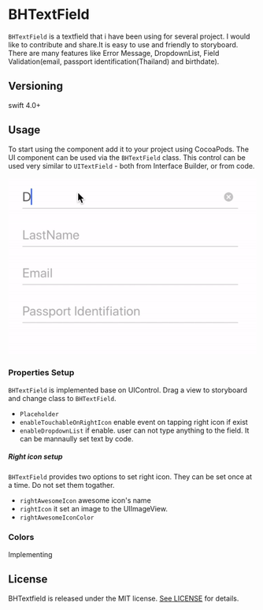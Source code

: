# BHTextField

`BHTextField` is a textfield that i have been using for several project. I would like to contribute and share.It is easy to use and friendly to storyboard. There are many features like Error Message, DropdownList, Field Validation(email, passport identification(Thailand) and birthdate).

## Versioning

swift 4.0+

## Usage

To start using the component add it to your project using CocoaPods.
The UI component can be used via the `BHTextField` class. This control can be used very similar to `UITextField` - both from Interface Builder, or from code.
</br>
</br>
![](https://github.com/tylerlantern/BHTextField/blob/master/Images/usageExample.gif)

### Properties Setup
`BHTextField` is implemented base on UIControl. Drag a view to storyboard and change class to `BHTextField`.
- `Placeholder`
- `enableTouchableOnRightIcon` enable event on tapping right icon if exist
- `enableDropdownList` if enable. user can not type anything to the field. It can be mannaully set text by code.
##### Right icon setup
`BHTextField` provides two options to set right icon. They can be set once at a time. Do not set them togather.
- `rightAwesomeIcon` awesome icon's name
- `rightIcon` it set an image to the UIImageView.
- `rightAwesomeIconColor`
### Colors
Implementing


## License

BHTextfield is released under the MIT license. [See LICENSE](https://github.com/tylerlantern/BHTextField/blob/master/LICENSE) for details.
